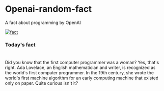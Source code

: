 
# Openai-random-fact
 A fact about programming by OpenAI

[![fact](https://github.com/MarioVidoni/openai-daily-fact/actions/workflows/main.yml/badge.svg)](https://github.com/MarioVidoni/openai-daily-fact/actions/workflows/main.yml)

### Today's fact
# 
Did you know that the first computer programmer was a woman? Yes, that's right. Ada Lovelace, an English mathematician and writer, is recognized as the world's first computer programmer. In the 19th century, she wrote the world's first machine algorithm for an early computing machine that existed only on paper. Quite curious isn't it?